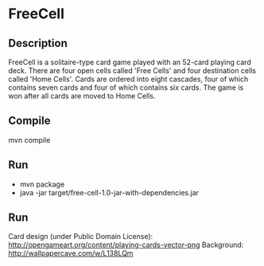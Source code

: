 **FreeCell**
=============

**Description**
---------------
FreeCell is a solitaire-type card game played with an 52-card playing card deck. There are four open cells called 'Free Cells' and four destination cells called 'Home Cells'. Cards are ordered into eight cascades, four of which contains seven cards and four of
which contains six cards.
The game is won after all cards are moved to Home Cells.

**Compile**
-----------
mvn compile

**Run**
--------
- mvn package
- java -jar target/free-cell-1.0-jar-with-dependencies.jar

**Run**
--------
Card design (under Public Domain License):
http://opengameart.org/content/playing-cards-vector-png
Background:
http://wallpapercave.com/w/L138LQm
